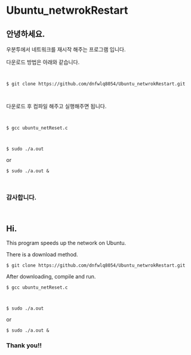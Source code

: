# Ubuntu_netwrokRestart

## 안녕하세요.

우분투에서 네트워크를 재시작 해주는 프로그램 입니다.

다운로드 방법은 아래와 같습니다.


` `


`$ git clone https://github.com/dnfwlq8054/Ubuntu_netwrokRestart.git`


` `

다운로드 후 컴파일 해주고 실행해주면 됩니다.


` `

`$ gcc ubuntu_netReset.c`

` `

`$ sudo ./a.out`

or

`$ sudo ./a.out &`

` `

### 감사합니다.



` `



## Hi.

This program speeds up the network on Ubuntu.

There is a download method.


`$ git clone https://github.com/dnfwlq8054/Ubuntu_netwrokRestart.git`



After downloading, compile and run.


`$ gcc ubuntu_netReset.c`

` `

`$ sudo ./a.out`

or

`$ sudo ./a.out &`

### Thank you!!

